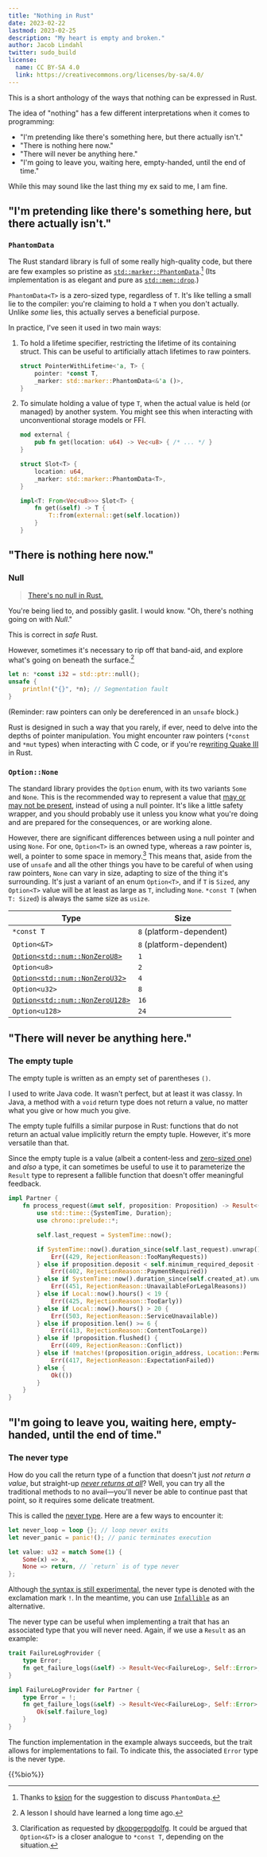 ```yaml
---
title: "Nothing in Rust"
date: 2023-02-22
lastmod: 2023-02-25
description: "My heart is empty and broken."
author: Jacob Lindahl
twitter: sudo_build
license:
  name: CC BY-SA 4.0
  link: https://creativecommons.org/licenses/by-sa/4.0/
---
```


This is a short anthology of the ways that nothing can be expressed in Rust.

The idea of "nothing" has a few different interpretations when it comes to programming:

- "I'm pretending like there's something here, but there actually isn't."
- "There is nothing here now."
- "There will never be anything here."
- "I'm going to leave you, waiting here, empty-handed, until the end of time."

While this may sound like the last thing my ex said to me, I am fine.

## "I'm pretending like there's something here, but there actually isn't."

### `PhantomData`

The Rust standard library is full of some really high-quality code, but there are few examples so pristine as [`std::marker::PhantomData`](https://doc.rust-lang.org/std/marker/struct.PhantomData.html).[^phantomdata_credit] (Its implementation is as elegant and pure as [`std::mem::drop`](https://doc.rust-lang.org/std/mem/fn.drop.html).)

[^phantomdata_credit]: Thanks to [ksion](https://old.reddit.com/r/rust/comments/118tzzu/nothing_in_rust/j9kl6nn/) for the suggestion to discuss `PhantomData`.

`PhantomData<T>` is a zero-sized type, regardless of `T`. It's like telling a small lie to the compiler: you're claiming to hold a `T` when you don't actually. Unlike _some_ lies, this actually serves a beneficial purpose.

In practice, I've seen it used in two main ways:

1. To hold a lifetime specifier, restricting the lifetime of its containing struct. This can be useful to artificially attach lifetimes to raw pointers.

   ```rust
   struct PointerWithLifetime<'a, T> {
       pointer: *const T,
       _marker: std::marker::PhantomData<&'a ()>,
   }
   ```

2. To simulate holding a value of type `T`, when the actual value is held (or managed) by another system. You might see this when interacting with unconventional storage models or FFI.

   ```rust
   mod external {
       pub fn get(location: u64) -> Vec<u8> { /* ... */ }
   }

   struct Slot<T> {
       location: u64,
       _marker: std::marker::PhantomData<T>,
   }

   impl<T: From<Vec<u8>>> Slot<T> {
       fn get(&self) -> T {
           T::from(external::get(self.location))
       }
   }
   ```

## "There is nothing here now."

### Null

> [There's no null in Rust.](https://www.youtube.com/watch?v=p9fLLl339iE)

You're being lied to, and possibly gaslit. I would know. "Oh, there's nothing going on with _Null_."

This is correct in _safe_ Rust.

However, sometimes it's necessary to rip off that band-aid, and explore what's going on beneath the surface.[^bandaid]

[^bandaid]: A lesson I should have learned a long time ago.

```rust
let n: *const i32 = std::ptr::null();
unsafe {
    println!("{}", *n); // Segmentation fault
}
```

(Reminder: raw pointers can only be dereferenced in an `unsafe` block.)

Rust is designed in such a way that you rarely, if ever, need to delve into the depths of pointer manipulation. You might encounter raw pointers (`*const` and `*mut` types) when interacting with C code, or if you're re[writing Quake III](https://www.youtube.com/watch?v=p8u_k2LIZyo) in Rust.

### `Option::None`

The standard library provides the `Option` enum, with its two variants `Some` and `None`. This is the recommended way to represent a value that [may or may not be present](https://www.youtube.com/watch?v=CyxnkPOMfyQ), instead of using a null pointer. It's like a little safety wrapper, and you should probably use it unless you know what you're doing and are prepared for the consequences, or are working alone.

However, there are significant differences between using a null pointer and using `None`. For one, `Option<T>` is an owned type, whereas a raw pointer is, well, a pointer to some space in memory.[^pointer_not_owned] This means that, aside from the use of `unsafe` and all the other things you have to be careful of when using raw pointers, `None` can vary in size, adapting to size of the thing it's surrounding. It's just a variant of an enum `Option<T>`, and if `T` is `Sized`, any `Option<T>` value will be at least as large as `T`, including `None`. `*const T` (when `T: Sized`) is always the same size as `usize`.

[^pointer_not_owned]: Clarification as requested by [dkopgerpgdolfg](https://old.reddit.com/r/rust/comments/118tzzu/nothing_in_rust/j9j57n7/). It could be argued that `Option<&T>` is a closer analogue to `*const T`, depending on the situation.

| Type                                                                                         | Size                     |
| -------------------------------------------------------------------------------------------- | ------------------------ |
| `*const T`                                                                                   | `8` (platform-dependent) |
| `Option<&T>`                                                                                 | `8` (platform-dependent) |
| [`Option<std::num::NonZeroU8>`](https://doc.rust-lang.org/std/num/struct.NonZeroU8.html)     | `1`                      |
| `Option<u8>`                                                                                 | `2`                      |
| [`Option<std::num::NonZeroU32>`](https://doc.rust-lang.org/std/num/struct.NonZeroU32.html)   | `4`                      |
| `Option<u32>`                                                                                | `8`                      |
| [`Option<std::num::NonZeroU128>`](https://doc.rust-lang.org/std/num/struct.NonZeroU128.html) | `16`                     |
| `Option<u128>`                                                                               | `24`                     |

## "There will never be anything here."

### The empty tuple

The empty tuple is written as an empty set of parentheses `()`.

I used to write Java code. It wasn't perfect, but at least it was classy. In Java, a method with a `void` return type does not return a value, no matter what you give or how much you give.

The empty tuple fulfills a similar purpose in Rust: functions that do not return an actual value implicitly return the empty tuple. However, it's more versatile than that.

Since the empty tuple is a value (albeit a content-less and [zero-sized one](https://doc.rust-lang.org/nomicon/exotic-sizes.html#zero-sized-types-zsts)) and _also_ a type, it can sometimes be useful to use it to parameterize the `Result` type to represent a fallible function that doesn't offer meaningful feedback.

```rust
impl Partner {
    fn process_request(&mut self, proposition: Proposition) -> Result<(), (u32, RejectionReason)> {
        use std::time::{SystemTime, Duration};
        use chrono::prelude::*;

        self.last_request = SystemTime::now();

        if SystemTime::now().duration_since(self.last_request).unwrap() < Duration::from_secs(60 * 60 * 24 * 7) {
            Err((429, RejectionReason::TooManyRequests))
        } else if proposition.deposit < self.minimum_required_deposit {
            Err((402, RejectionReason::PaymentRequired))
        } else if SystemTime::now().duration_since(self.created_at).unwrap() < Duration::from_secs(60 * 60 * 24 * 366 * 18) {
            Err((451, RejectionReason::UnavailableForLegalReasons))
        } else if Local::now().hours() < 19 {
            Err((425, RejectionReason::TooEarly))
        } else if Local::now().hours() > 20 {
            Err((503, RejectionReason::ServiceUnavailable))
        } else if proposition.len() >= 6 {
            Err((413, RejectionReason::ContentTooLarge))
        } else if !proposition.flushed() {
            Err((409, RejectionReason::Conflict))
        } else if !matches!(proposition.origin_address, Location::Permanent(..)) {
            Err((417, RejectionReason::ExpectationFailed))
        } else {
            Ok(())
        }
    }
}
```

## "I'm going to leave you, waiting here, empty-handed, until the end of time."

### The never type

How do you call the return type of a function that doesn't just _not return a value_, but straight-up [_never returns at all_](https://www.youtube.com/watch?v=dQw4w9WgXcQ)? Well, you can try all the traditional methods to no avail&mdash;you'll never be able to continue past that point, so it requires some delicate treatment.

This is called the [never type](https://en.wikipedia.org/wiki/Bottom_type). Here are a few ways to encounter it:

```rust
let never_loop = loop {}; // loop never exits
let never_panic = panic!(); // panic terminates execution

let value: u32 = match Some(1) {
    Some(x) => x,
    None => return, // `return` is of type never
};
```

Although [the syntax is still experimental](https://doc.rust-lang.org/std/primitive.never.html), the never type is denoted with the exclamation mark `!`. In the meantime, you can use [`Infallible`](https://doc.rust-lang.org/std/convert/enum.Infallible.html) as an alternative.

The never type can be useful when implementing a trait that has an associated type that you will never need. Again, if we use a `Result` as an example:

```rust
trait FailureLogProvider {
    type Error;
    fn get_failure_logs(&self) -> Result<Vec<FailureLog>, Self::Error>;
}

impl FailureLogProvider for Partner {
    type Error = !;
    fn get_failure_logs(&self) -> Result<Vec<FailureLog>, Self::Error> {
        Ok(self.failure_log)
    }
}
```

The function implementation in the example always succeeds, but the trait allows for implementations to fail. To indicate this, the associated `Error` type is the never type.

{{%bio%}}
